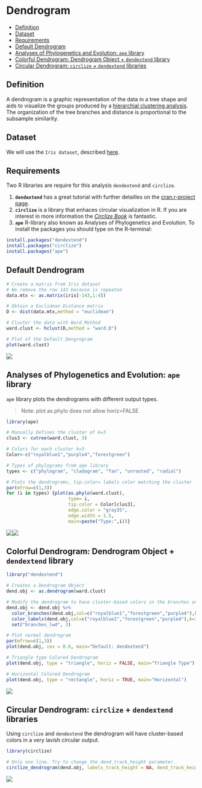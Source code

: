 Dendrogram
==========
-   [Definition](#definition)
-   [Dataset](#dataset)
-   [Requirements](#requirements)
-   [Default Dendrogram](#default-dendrogram)
-   [Analyses of Phylogenetics and Evolution: `ape` library](#analyses-of-phylogenetics-and-evolution-ape-library)
-   [Colorful Dendrogram: Dendrogram Object + `dendextend` library](#colorful-dendrogram-dendrogram-object-dendextend-library)
-   [Circular Dendrogram: `circlize` + `dendextend` libraries](#circular-dendrogram-circlize-dendextend-libraries)


Definition
----------

A dendrogram is a graphic representation of the data in a tree shape and aids to visualize the groups produced by a [hierarchial clustering analysis](https://en.wikipedia.org/wiki/Hierarchical_clustering). The organization of the tree branches and distance is proportional to the subsample similarity.

Dataset
-------

We will use the `Iris dataset`, described [here](https://github.com/rcruces/R-plots/tree/master/R-heatmap#iris-dataset).

Requirements
------------

Two R libraries are require for this analysis `dendextend` and `circlize`.
1. **`dendextend`** has a great tutorial with further detailles on the [cran.r-project page](https://cran.r-project.org/web/packages/dendextend/vignettes/introduction.html).
1. **`circlize`** is a library that enhaces circular visualization in R. If you are interest in more information the [*Circlize Book*](http://zuguang.de/circlize_book/book/) is fantastic.
1. **`ape`** R-library also known as Analyses of Phylogenetics and Evolution.
To install the packages you should type on the R-terminal:

``` r
install.packages("dendextend")  
install.packages("circlize")
install.packages("ape")
```

Default Dendrogram
------------------

``` r
# Create a matrix from Iris dataset
# We remove the row 143 because is repeated
data.mtx <- as.matrix(iris[-143,1:4])

# Obtain a Euclidean Distance matrix
D <- dist(data.mtx,method = "euclidean")

# Cluster the data with Ward Method
ward.clust <- hclust(D,method = "ward.D")

# Plot of the Default Dengrogram
plot(ward.clust)
```

![](readme_files/figure-markdown_github/dendrogram-1.png)

Analyses of Phylogenetics and Evolution: `ape` library
------------------------------------------------------

`ape` library plots the dendrograms with different output types.

>  Note: plot as.phylo does not allow horiz=FALSE

``` r
library(ape)

# Manually Defines the cluster of k=3
clus3 <- cutree(ward.clust, 3)

# Colors for each cluster k=3
Color<-c("royalblue1","purple4","forestgreen")

# Types of phylograms from ape library
types <- c("phylogram", "cladogram", "fan", "unrooted", "radial")

# Plots the dendrograms, tip.color= labels color matching the cluster
par(mfrow=c(1,3))
for (i in types) {plot(as.phylo(ward.clust), 
                       type= i, 
                       tip.color = Color[clus3], 
                       edge.color = "gray35", 
                       edge.width = 1.5,
                       main=paste("Type:",i))}
```

![](readme_files/figure-markdown_github/ape-1.png)![](readme_files/figure-markdown_github/ape-2.png)

Colorful Dendrogram: Dendrogram Object + `dendextend` library
-------------------------------------------------------------

``` r
library("dendextend")

# Creates a Dendrogram Object
dend.obj <- as.dendrogram(ward.clust)

# Modify the dendrogram to have cluster-based colors in the branches and labels
dend.obj <- dend.obj %>% 
  color_branches(dend.obj,col=c("royalblue1","forestgreen","purple4"),k=3) %>% 
  color_labels(dend.obj,col=c("royalblue1","forestgreen","purple4"),k=3) %>% 
  set("branches_lwd", 3)

# Plot normal dendrogram
par(mfrow=c(1,3))
plot(dend.obj, cex = 0.6, main="Default: dendextend")

# Triangle type Colored Dendrogram
plot(dend.obj, type = "triangle", horiz = FALSE, main="Triangle Type")

# Horizontal Colored Dendrogram
plot(dend.obj, type = "rectangle", horiz = TRUE, main="Horizontal")
```

![](readme_files/figure-markdown_github/dendextend-1.png)

Circular Dendrogram: `circlize` + `dendextend` libraries
--------------------------------------------------------

Using `circlize` and `dendextend` the dendrogram will have cluster-based colors in a very lavish circular output.

``` r
library(circlize)

# Only one line. Try to change the dend_track_height parameter.
circlize_dendrogram(dend.obj, labels_track_height = NA, dend_track_height = 0.6) 
```

![](readme_files/figure-markdown_github/circlize-1.png)
